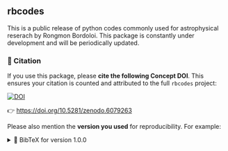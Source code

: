rbcodes
-------

This is a public release of python codes commonly used for astrophysical reserach by Rongmon Bordoloi.
This package is constantly under development and will be periodically updated. 


### 📖 Citation

If you use this package, please **cite the following Concept DOI**. This ensures your citation is counted and attributed to the full `rbcodes` project:

[![DOI](https://zenodo.org/badge/DOI/10.5281/zenodo.6079263.svg)](https://doi.org/10.5281/zenodo.6079263)

👉 https://doi.org/10.5281/zenodo.6079263

Please also mention the **version you used** for reproducibility. For example:

<details>
<summary>📄 BibTeX for version 1.0.0</summary>

```bibtex
@software{bordoloi_2025_15723701,
  author       = {Bordoloi, Rongmon and
                  Liu, Bin and
                  Clark, Sean and
                  Higginson, Jack and
                  Flores, Derick},
  title        = {rongmon/rbcodes: rbcodes v1.0.0},
  year         = 2025,
  publisher    = {Zenodo},
  version      = {v1.0.0},
  doi          = {10.5281/zenodo.15723701},
  url          = {https://doi.org/10.5281/zenodo.15723701}
}
```

### 📚 Documentation

Full documentation is available in [`rbcodes/docs/main_readme.md`](docs/main_readme.md).


## Contributing
- This package is constantly under development and will be periodically updated.
- Contributions and improvements are welcome

## ![License](https://img.shields.io/badge/license-MIT-green)

This project is licensed under the [MIT License](LICENSE).

	
